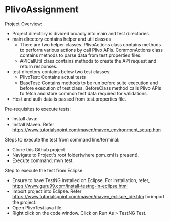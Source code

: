 # PlivoAssignment

Project Overview:
 - Project directory is divided broadly into main and test directories.
 - main directory contains helper and util classes
   - There are two helper classes. PlivoActions class contains methods to perform various actions by call Plivo APIs. CommonActions class contains methods to parse data from test.properties files.
   - APICallUtil class contains methods to create the API request and return responses.
 - test directory contains below two test classes:
   - PlivoTest: Contains actual tests
   - BaseTest: Contains methods to be run before suite execution and before execution of test class. BeforeClass method calls Plivo APIs to fetch and store common test data required for validations.
 - Host and auth data is passed from test.properties file.

Pre-requisites to execute tests:
 - Install Java: 
 - Install Maven. Refer https://www.tutorialspoint.com/maven/maven_environment_setup.htm
 
Steps to execute the test from command line/terminal:
 - Clone this Github project
 - Navigate to Project's root folder(where pom.xml is present).
 - Execute command: mvn test.
 
 Step to execute the test from Eclipse:
  - Ensure to have TestNG installed on Eclipse. For installation, refer, https://www.guru99.com/install-testng-in-eclipse.html
  - Import project into Eclipse. Refer https://www.tutorialspoint.com/maven/maven_eclispe_ide.htm to import the project.
  - Open PlivoTest.java file.
  - Right click on the code window. Click on Run As > TestNG Test.
